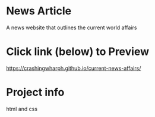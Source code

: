 # News Article 
A news website that outlines the current world affairs 

# Click link (below) to Preview 
https://crashingwharph.github.io/current-news-affairs/

# Project info 
html and css 
